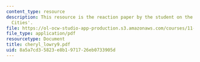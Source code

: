 ```yaml
---
content_type: resource
description: This resource is the reaction paper by the student on the topic 'Resilient
  Cities'.
file: https://ol-ocw-studio-app-production.s3.amazonaws.com/courses/11-941-disaster-vulnerability-and-resilience-spring-2005/8a5a7cd35823e8b1971726eb0733905d_cheryl_lowry9.pdf
file_type: application/pdf
resourcetype: Document
title: cheryl_lowry9.pdf
uid: 8a5a7cd3-5823-e8b1-9717-26eb0733905d
---
```

